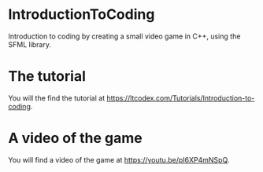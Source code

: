 # IntroductionToCoding
Introduction to coding by creating a small video game in C++, using the SFML library.
# The tutorial
You will the find the tutorial at https://ltcodex.com/Tutorials/Introduction-to-coding.
# A video of the game
You will find a video of the game at https://youtu.be/pI6XP4mNSpQ.
